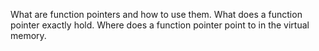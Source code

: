 What are function pointers and how to use them. What does a function pointer exactly hold. Where does a function pointer point to in the virtual memory.
